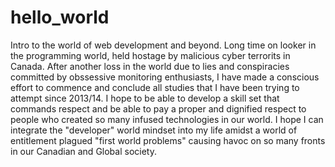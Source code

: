 # hello_world
Intro to the world of web development and beyond.
Long time on looker in the programming world, held hostage by malicious cyber terrorits in Canada. After another loss in the world due to lies and conspiracies committed by obssessive monitoring enthusiasts, I have made a conscious effort to commence and conclude all studies that I have been trying to attempt since 2013/14. I hope to be able to develop a skill set that commands respect and be able to pay a proper and dignified respect to people who created so many infused technologies in our world. I hope I can integrate the "developer" world mindset into my life amidst a world of entitlement plagued "first world problems" causing havoc on so many fronts in our Canadian and Global society.
